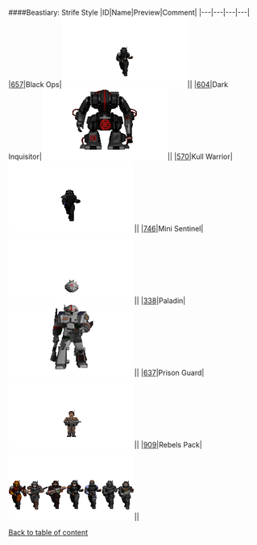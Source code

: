 ####Beastiary: Strife Style
|ID|Name|Preview|Comment|
|---|---|---|---|
|[657](https://github.com/alexey-lysiuk/Realm667-AAA-Cache/raw/master/data/0657.zip)|Black Ops|![Black Ops](images/beastiary/blackops.png)||
|[604](https://github.com/alexey-lysiuk/Realm667-AAA-Cache/raw/master/data/0604.zip)|Dark Inquisitor|![Dark Inquisitor](images/beastiary/darkinquisitor.png)||
|[570](https://github.com/alexey-lysiuk/Realm667-AAA-Cache/raw/master/data/0570.zip)|Kull Warrior|![Kull Warrior](images/beastiary/kullwarrior.png)||
|[746](https://github.com/alexey-lysiuk/Realm667-AAA-Cache/raw/master/data/0746.zip)|Mini Sentinel|![Mini Sentinel](images/beastiary/minisentinel.png)||
|[338](https://github.com/alexey-lysiuk/Realm667-AAA-Cache/raw/master/data/0338.zip)|Paladin|![Paladin](images/beastiary/paladin.png)||
|[637](https://github.com/alexey-lysiuk/Realm667-AAA-Cache/raw/master/data/0637.zip)|Prison Guard|![Prison Guard](images/beastiary/prisonguard.png)||
|[909](https://github.com/alexey-lysiuk/Realm667-AAA-Cache/raw/master/data/0909.zip)|Rebels Pack|![Rebels Pack](images/beastiary/rebelspack.png)||

[Back to table of content](../readme.md)
